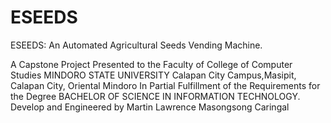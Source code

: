 # ESEEDS
ESEEDS: An Automated Agricultural Seeds Vending Machine.

A Capstone Project Presented to the Faculty of College of Computer Studies MINDORO STATE UNIVERSITY Calapan City Campus,Masipit, Calapan City, Oriental Mindoro In Partial Fulfillment of the Requirements for the Degree BACHELOR OF SCIENCE IN INFORMATION TECHNOLOGY.
Develop and Engineered by Martin Lawrence Masongsong Caringal

